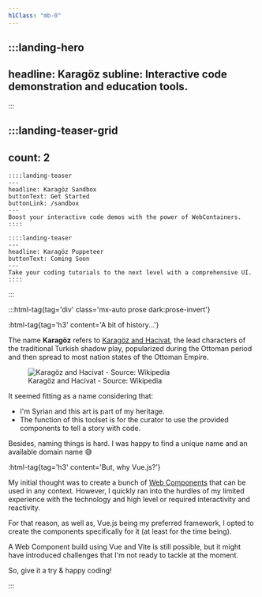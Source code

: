 ```yaml
---
h1Class: "mb-0"
---
```


:::landing-hero
---
headline: Karagöz
subline: Interactive code demonstration and education tools. 
---
:::

:::landing-teaser-grid
---
count: 2
---

    ::::landing-teaser
    ---
    headline: Karagöz Sandbox
    buttonText: Get Started
    buttonLink: /sandbox
    ---
    Boost your interactive code demos with the power of WebContainers.
    ::::

    ::::landing-teaser
    ---
    headline: Karagöz Puppeteer
    buttonText: Coming Soon
    ---
    Take your coding tutorials to the next level with a comprehensive UI.
    ::::

:::

:::html-tag{tag='div' class='mx-auto prose dark:prose-invert'}

:html-tag{tag='h3' content='A bit of history...'}
    
The name **Karagöz** refers to 
<a class="external" href="https://en.wikipedia.org/wiki/Karag%C3%B6z_and_Hacivat" target="_blank">Karagöz and 
Hacivat</a>, 
the lead characters of the traditional Turkish shadow play, popularized during the Ottoman period and then spread to most nation states of the Ottoman Empire.

<figure>
    <img src="img/karagoz-and-hacivat.png" alt="Karagöz and Hacivat - Source: Wikipedia" class="max-w-[265px]" />
    <figcaption>Karagöz and Hacivat - Source: Wikipedia</figcaption>
</figure>

It seemed fitting as a name considering that:
*  I'm Syrian and this art is part of my heritage. 
* The function of this toolset is for the curator to use the provided components to tell a story with code.
 
Besides, naming things is hard. I was happy to find a unique name and an available domain name 😅

:html-tag{tag='h3' content='But, why Vue.js?'}

My initial thought was to create a bunch of 
<a class="external" href="https://developer.mozilla.org/en-US/docs/Web/API/Web_components" target="_blank"> Web 
Components</a> that can be used in any context. However, I quickly ran into the hurdles of my limited experience 
with the technology and high level or required interactivity and reactivity.

For that reason, as well as, Vue.js being my preferred framework, I opted to create the components specifically for 
it (at least for the time being).

A Web Component build using Vue and Vite is still possible, but it might have introduced challenges that I'm not 
ready to tackle at the moment.

So, give it a try & happy coding!

:::
